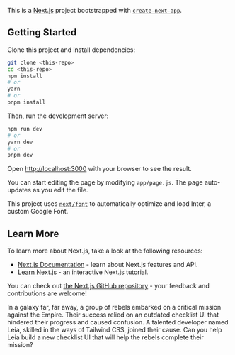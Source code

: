 This is a [Next.js](https://nextjs.org/) project bootstrapped with [`create-next-app`](https://github.com/vercel/next.js/tree/canary/packages/create-next-app).

## Getting Started

Clone this project and install dependencies:

```bash
git clone <this-repo>
cd <this-repo>
npm install
# or
yarn
# or
pnpm install
```


Then, run the development server:

```bash
npm run dev
# or
yarn dev
# or
pnpm dev
```

Open [http://localhost:3000](http://localhost:3000) with your browser to see the result.

You can start editing the page by modifying `app/page.js`. The page auto-updates as you edit the file.

This project uses [`next/font`](https://nextjs.org/docs/basic-features/font-optimization) to automatically optimize and load Inter, a custom Google Font.

## Learn More

To learn more about Next.js, take a look at the following resources:

- [Next.js Documentation](https://nextjs.org/docs) - learn about Next.js features and API.
- [Learn Next.js](https://nextjs.org/learn) - an interactive Next.js tutorial.

You can check out [the Next.js GitHub repository](https://github.com/vercel/next.js/) - your feedback and contributions are welcome!



In a galaxy far, far away, a group of rebels embarked on a critical mission against the Empire.
Their success relied on an outdated checklist UI that hindered their progress and caused confusion.
A talented developer named Leia, skilled in the ways of Tailwind CSS, joined their cause.
Can you help Leia build a new checklist UI that will help the rebels complete their mission?